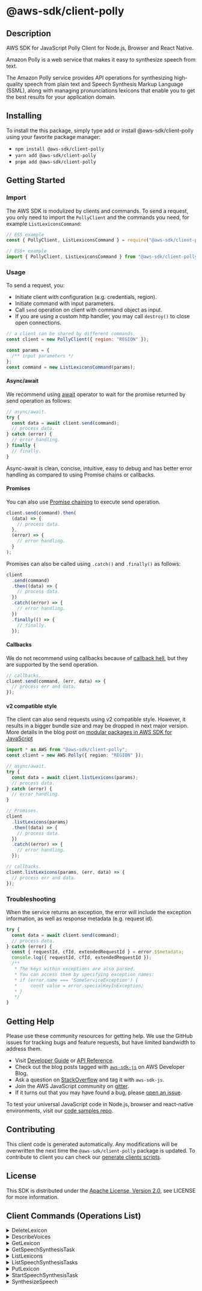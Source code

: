 <!-- generated file, do not edit directly -->

# @aws-sdk/client-polly

## Description

AWS SDK for JavaScript Polly Client for Node.js, Browser and React Native.

<p>Amazon Polly is a web service that makes it easy to synthesize speech from
text.</p>
<p>The Amazon Polly service provides API operations for synthesizing
high-quality speech from plain text and Speech Synthesis Markup Language
(SSML), along with managing pronunciations lexicons that enable you to get
the best results for your application domain.</p>

## Installing

To install the this package, simply type add or install @aws-sdk/client-polly
using your favorite package manager:

- `npm install @aws-sdk/client-polly`
- `yarn add @aws-sdk/client-polly`
- `pnpm add @aws-sdk/client-polly`

## Getting Started

### Import

The AWS SDK is modulized by clients and commands.
To send a request, you only need to import the `PollyClient` and
the commands you need, for example `ListLexiconsCommand`:

```js
// ES5 example
const { PollyClient, ListLexiconsCommand } = require("@aws-sdk/client-polly");
```

```ts
// ES6+ example
import { PollyClient, ListLexiconsCommand } from "@aws-sdk/client-polly";
```

### Usage

To send a request, you:

- Initiate client with configuration (e.g. credentials, region).
- Initiate command with input parameters.
- Call `send` operation on client with command object as input.
- If you are using a custom http handler, you may call `destroy()` to close open connections.

```js
// a client can be shared by different commands.
const client = new PollyClient({ region: "REGION" });

const params = {
  /** input parameters */
};
const command = new ListLexiconsCommand(params);
```

#### Async/await

We recommend using [await](https://developer.mozilla.org/en-US/docs/Web/JavaScript/Reference/Operators/await)
operator to wait for the promise returned by send operation as follows:

```js
// async/await.
try {
  const data = await client.send(command);
  // process data.
} catch (error) {
  // error handling.
} finally {
  // finally.
}
```

Async-await is clean, concise, intuitive, easy to debug and has better error handling
as compared to using Promise chains or callbacks.

#### Promises

You can also use [Promise chaining](https://developer.mozilla.org/en-US/docs/Web/JavaScript/Guide/Using_promises#chaining)
to execute send operation.

```js
client.send(command).then(
  (data) => {
    // process data.
  },
  (error) => {
    // error handling.
  }
);
```

Promises can also be called using `.catch()` and `.finally()` as follows:

```js
client
  .send(command)
  .then((data) => {
    // process data.
  })
  .catch((error) => {
    // error handling.
  })
  .finally(() => {
    // finally.
  });
```

#### Callbacks

We do not recommend using callbacks because of [callback hell](http://callbackhell.com/),
but they are supported by the send operation.

```js
// callbacks.
client.send(command, (err, data) => {
  // process err and data.
});
```

#### v2 compatible style

The client can also send requests using v2 compatible style.
However, it results in a bigger bundle size and may be dropped in next major version. More details in the blog post
on [modular packages in AWS SDK for JavaScript](https://aws.amazon.com/blogs/developer/modular-packages-in-aws-sdk-for-javascript/)

```ts
import * as AWS from "@aws-sdk/client-polly";
const client = new AWS.Polly({ region: "REGION" });

// async/await.
try {
  const data = await client.listLexicons(params);
  // process data.
} catch (error) {
  // error handling.
}

// Promises.
client
  .listLexicons(params)
  .then((data) => {
    // process data.
  })
  .catch((error) => {
    // error handling.
  });

// callbacks.
client.listLexicons(params, (err, data) => {
  // process err and data.
});
```

### Troubleshooting

When the service returns an exception, the error will include the exception information,
as well as response metadata (e.g. request id).

```js
try {
  const data = await client.send(command);
  // process data.
} catch (error) {
  const { requestId, cfId, extendedRequestId } = error.$$metadata;
  console.log({ requestId, cfId, extendedRequestId });
  /**
   * The keys within exceptions are also parsed.
   * You can access them by specifying exception names:
   * if (error.name === 'SomeServiceException') {
   *     const value = error.specialKeyInException;
   * }
   */
}
```

## Getting Help

Please use these community resources for getting help.
We use the GitHub issues for tracking bugs and feature requests, but have limited bandwidth to address them.

- Visit [Developer Guide](https://docs.aws.amazon.com/sdk-for-javascript/v3/developer-guide/welcome.html)
  or [API Reference](https://docs.aws.amazon.com/AWSJavaScriptSDK/v3/latest/index.html).
- Check out the blog posts tagged with [`aws-sdk-js`](https://aws.amazon.com/blogs/developer/tag/aws-sdk-js/)
  on AWS Developer Blog.
- Ask a question on [StackOverflow](https://stackoverflow.com/questions/tagged/aws-sdk-js) and tag it with `aws-sdk-js`.
- Join the AWS JavaScript community on [gitter](https://gitter.im/aws/aws-sdk-js-v3).
- If it turns out that you may have found a bug, please [open an issue](https://github.com/aws/aws-sdk-js-v3/issues/new/choose).

To test your universal JavaScript code in Node.js, browser and react-native environments,
visit our [code samples repo](https://github.com/aws-samples/aws-sdk-js-tests).

## Contributing

This client code is generated automatically. Any modifications will be overwritten the next time the `@aws-sdk/client-polly` package is updated.
To contribute to client you can check our [generate clients scripts](https://github.com/aws/aws-sdk-js-v3/tree/main/scripts/generate-clients).

## License

This SDK is distributed under the
[Apache License, Version 2.0](http://www.apache.org/licenses/LICENSE-2.0),
see LICENSE for more information.

## Client Commands (Operations List)

<details>
<summary>
DeleteLexicon
</summary>

[Command API Reference](https://docs.aws.amazon.com/AWSJavaScriptSDK/v3/latest/clients/client-polly/classes/deletelexiconcommand.html) / [Input](https://docs.aws.amazon.com/AWSJavaScriptSDK/v3/latest/clients/client-polly/interfaces/deletelexiconcommandinput.html) / [Output](https://docs.aws.amazon.com/AWSJavaScriptSDK/v3/latest/clients/client-polly/interfaces/deletelexiconcommandoutput.html)

</details>
<details>
<summary>
DescribeVoices
</summary>

[Command API Reference](https://docs.aws.amazon.com/AWSJavaScriptSDK/v3/latest/clients/client-polly/classes/describevoicescommand.html) / [Input](https://docs.aws.amazon.com/AWSJavaScriptSDK/v3/latest/clients/client-polly/interfaces/describevoicescommandinput.html) / [Output](https://docs.aws.amazon.com/AWSJavaScriptSDK/v3/latest/clients/client-polly/interfaces/describevoicescommandoutput.html)

</details>
<details>
<summary>
GetLexicon
</summary>

[Command API Reference](https://docs.aws.amazon.com/AWSJavaScriptSDK/v3/latest/clients/client-polly/classes/getlexiconcommand.html) / [Input](https://docs.aws.amazon.com/AWSJavaScriptSDK/v3/latest/clients/client-polly/interfaces/getlexiconcommandinput.html) / [Output](https://docs.aws.amazon.com/AWSJavaScriptSDK/v3/latest/clients/client-polly/interfaces/getlexiconcommandoutput.html)

</details>
<details>
<summary>
GetSpeechSynthesisTask
</summary>

[Command API Reference](https://docs.aws.amazon.com/AWSJavaScriptSDK/v3/latest/clients/client-polly/classes/getspeechsynthesistaskcommand.html) / [Input](https://docs.aws.amazon.com/AWSJavaScriptSDK/v3/latest/clients/client-polly/interfaces/getspeechsynthesistaskcommandinput.html) / [Output](https://docs.aws.amazon.com/AWSJavaScriptSDK/v3/latest/clients/client-polly/interfaces/getspeechsynthesistaskcommandoutput.html)

</details>
<details>
<summary>
ListLexicons
</summary>

[Command API Reference](https://docs.aws.amazon.com/AWSJavaScriptSDK/v3/latest/clients/client-polly/classes/listlexiconscommand.html) / [Input](https://docs.aws.amazon.com/AWSJavaScriptSDK/v3/latest/clients/client-polly/interfaces/listlexiconscommandinput.html) / [Output](https://docs.aws.amazon.com/AWSJavaScriptSDK/v3/latest/clients/client-polly/interfaces/listlexiconscommandoutput.html)

</details>
<details>
<summary>
ListSpeechSynthesisTasks
</summary>

[Command API Reference](https://docs.aws.amazon.com/AWSJavaScriptSDK/v3/latest/clients/client-polly/classes/listspeechsynthesistaskscommand.html) / [Input](https://docs.aws.amazon.com/AWSJavaScriptSDK/v3/latest/clients/client-polly/interfaces/listspeechsynthesistaskscommandinput.html) / [Output](https://docs.aws.amazon.com/AWSJavaScriptSDK/v3/latest/clients/client-polly/interfaces/listspeechsynthesistaskscommandoutput.html)

</details>
<details>
<summary>
PutLexicon
</summary>

[Command API Reference](https://docs.aws.amazon.com/AWSJavaScriptSDK/v3/latest/clients/client-polly/classes/putlexiconcommand.html) / [Input](https://docs.aws.amazon.com/AWSJavaScriptSDK/v3/latest/clients/client-polly/interfaces/putlexiconcommandinput.html) / [Output](https://docs.aws.amazon.com/AWSJavaScriptSDK/v3/latest/clients/client-polly/interfaces/putlexiconcommandoutput.html)

</details>
<details>
<summary>
StartSpeechSynthesisTask
</summary>

[Command API Reference](https://docs.aws.amazon.com/AWSJavaScriptSDK/v3/latest/clients/client-polly/classes/startspeechsynthesistaskcommand.html) / [Input](https://docs.aws.amazon.com/AWSJavaScriptSDK/v3/latest/clients/client-polly/interfaces/startspeechsynthesistaskcommandinput.html) / [Output](https://docs.aws.amazon.com/AWSJavaScriptSDK/v3/latest/clients/client-polly/interfaces/startspeechsynthesistaskcommandoutput.html)

</details>
<details>
<summary>
SynthesizeSpeech
</summary>

[Command API Reference](https://docs.aws.amazon.com/AWSJavaScriptSDK/v3/latest/clients/client-polly/classes/synthesizespeechcommand.html) / [Input](https://docs.aws.amazon.com/AWSJavaScriptSDK/v3/latest/clients/client-polly/interfaces/synthesizespeechcommandinput.html) / [Output](https://docs.aws.amazon.com/AWSJavaScriptSDK/v3/latest/clients/client-polly/interfaces/synthesizespeechcommandoutput.html)

</details>
